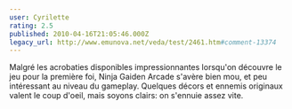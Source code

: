 ```yaml
---
user: Cyrilette
rating: 2.5
published: 2010-04-16T21:05:46.000Z
legacy_url: http://www.emunova.net/veda/test/2461.htm#comment-13374
---
```

Malgré les acrobaties disponibles impressionnantes lorsqu'on découvre le jeu pour la première foi, Ninja Gaiden Arcade s'avère bien mou, et peu intéressant au niveau du gameplay.
Quelques décors et ennemis originaux valent le coup d'oeil, mais soyons clairs: on s'ennuie assez vite.